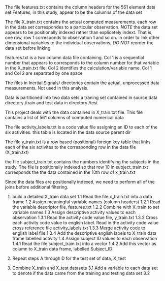 
The file features.txt contains the column headers for the 561 element data set
Features, in this study, appear to be the columns of the data set

The file X_train.txt contains the actual computed measurements. each row in the
data set correspondes to a particular observation. *NOTE* the data set appears
to be positionally indexed rather than explicetely indext. That is, one row, 
row 1 corresponds to observation 1 and so on. In order to link other dimensional
variables to the individual observations, *DO NOT* reorder the data set before linking

features.txt is a two column data file containing. Col 1 is a sequential number
that appears to corresponds to the column number for that variable in the
X_train.txt file. Col 2 identifies the calculation/variable name. Col 1 and
Col 2 are separated by one space

The files in Inertial Signals/ directories contain the actual, unprocessed 
data measurements. Not used in this analysis.

Data is partitioned into two data sets a traning set contained in source
data directory /train and test data in directory /test


This project deals with the data contained in X_train.txt file. This file
contains a list of 561 columns of computed numerical data


The file activity_labels.txt is a code value file assigning an ID to each
of the six activities. this table is located in the data source parent dir

The file y_train.txt is a row based (positional) foreign key table that links
each of the six activites to the corresponding row in the data file 
(X_train.txt)

the file subject_train.txt contains the numbers identifying the subjects in
the study. The file is positionally indexed so that row 10 in subject_train.txt
corresponds the the data contained in the 10th row of x_train.txt

Since the data files are positionally indexed, we need to perform all of the 
joins before additional filtering.

1. build a detailed X_train data set
1.1    Read the file x_train.txt into a data frame
1.2    Assign meaningful variable names (column headers)
1.2.1  Read the variable descriptor file, features.txt
1.2.2  Combine with X_train to set variable names
1.3    Assign descriptive activity values to each observation
1.3.1  Read the activity code value file, y_train.txt
1.3.2  Cross each activity code value to english label. Read in the activity
       code value cross reference file activity_labels.txt
1.3.3  Merge activity code to english label file
1.3.4  Add the descriptive english labels to X_train data frame labelled activity
1.4    Assign subject ID values to each observation
1.4.1  Read the file subject_train.txt into a vector
1.4.2  Add this vector as column to X_train data frame, labelled Subject_ID

2. Repeat steps A through D for the test set of data, X_test

3. Combine X_train and X_test datasets
3.1   Add a variable to each data set to denote if the data came from the
      training and testing data set
3.2




